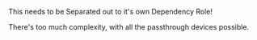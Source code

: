 This needs to be Separated out to it's own Dependency Role!

There's too much complexity, with all the passthrough devices possible.